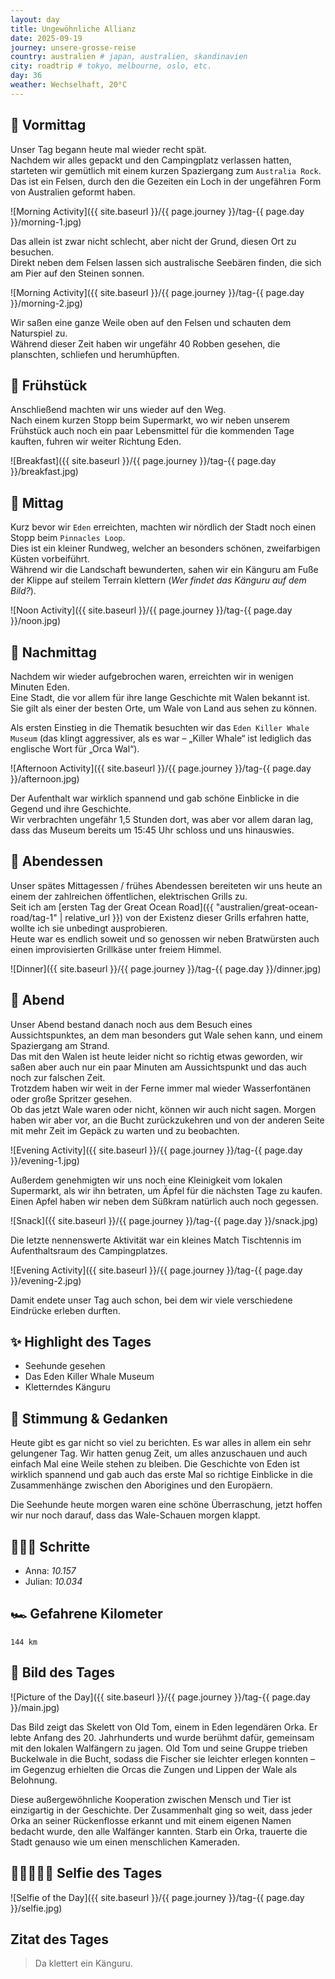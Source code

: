 ```yaml
---
layout: day
title: Ungewöhnliche Allianz
date: 2025-09-19
journey: unsere-grosse-reise
country: australien # japan, australien, skandinavien
city: roadtrip # tokyo, melbourne, oslo, etc.
day: 36
weather: Wechselhaft, 20°C
---
```


## 🌅 Vormittag

Unser Tag begann heute mal wieder recht spät.  
Nachdem wir alles gepackt und den Campingplatz verlassen hatten, starteten wir gemütlich mit einem kurzen Spaziergang zum `Australia Rock`.  
Das ist ein Felsen, durch den die Gezeiten ein Loch in der ungefähren Form von Australien geformt haben.

![Morning Activity]({{ site.baseurl }}/{{ page.journey }}/tag-{{ page.day }}/morning-1.jpg)

Das allein ist zwar nicht schlecht, aber nicht der Grund, diesen Ort zu besuchen.  
Direkt neben dem Felsen lassen sich australische Seebären finden, die sich am Pier auf den Steinen sonnen.

![Morning Activity]({{ site.baseurl }}/{{ page.journey }}/tag-{{ page.day }}/morning-2.jpg)

Wir saßen eine ganze Weile oben auf den Felsen und schauten dem Naturspiel zu.  
Während dieser Zeit haben wir ungefähr 40 Robben gesehen, die planschten, schliefen und herumhüpften.

## 🥐 Frühstück

Anschließend machten wir uns wieder auf den Weg.  
Nach einem kurzen Stopp beim Supermarkt, wo wir neben unserem Frühstück auch noch ein paar Lebensmittel für die kommenden Tage kauften, fuhren wir weiter Richtung Eden.

![Breakfast]({{ site.baseurl }}/{{ page.journey }}/tag-{{ page.day }}/breakfast.jpg)

## 🌇 Mittag

Kurz bevor wir `Eden` erreichten, machten wir nördlich der Stadt noch einen Stopp beim `Pinnacles Loop`.  
Dies ist ein kleiner Rundweg, welcher an besonders schönen, zweifarbigen Küsten vorbeiführt.  
Während wir die Landschaft bewunderten, sahen wir ein Känguru am Fuße der Klippe auf steilem Terrain klettern (_Wer findet das Känguru auf dem Bild?_).

![Noon Activity]({{ site.baseurl }}/{{ page.journey }}/tag-{{ page.day }}/noon.jpg)

## 🌆 Nachmittag

Nachdem wir wieder aufgebrochen waren, erreichten wir in wenigen Minuten Eden.  
Eine Stadt, die vor allem für ihre lange Geschichte mit Walen bekannt ist.  
Sie gilt als einer der besten Orte, um Wale von Land aus sehen zu können.

Als ersten Einstieg in die Thematik besuchten wir das `Eden Killer Whale Museum` (das klingt aggressiver, als es war – „Killer Whale“ ist lediglich das englische Wort für „Orca Wal“).

![Afternoon Activity]({{ site.baseurl }}/{{ page.journey }}/tag-{{ page.day }}/afternoon.jpg)

Der Aufenthalt war wirklich spannend und gab schöne Einblicke in die Gegend und ihre Geschichte.  
Wir verbrachten ungefähr 1,5 Stunden dort, was aber vor allem daran lag, dass das Museum bereits um 15:45 Uhr schloss und uns hinauswies.

## 🍜 Abendessen

Unser spätes Mittagessen / frühes Abendessen bereiteten wir uns heute an einem der zahlreichen öffentlichen, elektrischen Grills zu.  
Seit ich am [ersten Tag der Great Ocean Road]({{ "australien/great-ocean-road/tag-1" | relative_url }}) von der Existenz dieser Grills erfahren hatte, wollte ich sie unbedingt ausprobieren.  
Heute war es endlich soweit und so genossen wir neben Bratwürsten auch einen improvisierten Grillkäse unter freiem Himmel.

![Dinner]({{ site.baseurl }}/{{ page.journey }}/tag-{{ page.day }}/dinner.jpg)

## 🌙 Abend

Unser Abend bestand danach noch aus dem Besuch eines Aussichtspunktes, an dem man besonders gut Wale sehen kann, und einem Spaziergang am Strand.  
Das mit den Walen ist heute leider nicht so richtig etwas geworden, wir saßen aber auch nur ein paar Minuten am Aussichtspunkt und das auch noch zur falschen Zeit.  
Trotzdem haben wir weit in der Ferne immer mal wieder Wasserfontänen oder große Spritzer gesehen.  
Ob das jetzt Wale waren oder nicht, können wir auch nicht sagen. Morgen haben wir aber vor, an die Bucht zurückzukehren und von der anderen Seite mit mehr Zeit im Gepäck zu warten und zu beobachten.

![Evening Activity]({{ site.baseurl }}/{{ page.journey }}/tag-{{ page.day }}/evening-1.jpg)

Außerdem genehmigten wir uns noch eine Kleinigkeit vom lokalen Supermarkt, als wir ihn betraten, um Äpfel für die nächsten Tage zu kaufen.  
Einen Apfel haben wir neben dem Süßkram natürlich auch noch gegessen.

![Snack]({{ site.baseurl }}/{{ page.journey }}/tag-{{ page.day }}/snack.jpg)

Die letzte nennenswerte Aktivität war ein kleines Match Tischtennis im Aufenthaltsraum des Campingplatzes.

![Evening Activity]({{ site.baseurl }}/{{ page.journey }}/tag-{{ page.day }}/evening-2.jpg)

Damit endete unser Tag auch schon, bei dem wir viele verschiedene Eindrücke erleben durften.

## ✨ Highlight des Tages

- Seehunde gesehen  
- Das Eden Killer Whale Museum  
- Kletterndes Känguru  

## 💭 Stimmung & Gedanken

Heute gibt es gar nicht so viel zu berichten.
Es war alles in allem ein sehr gelungener Tag.
Wir hatten genug Zeit, um alles anzuschauen und auch einfach Mal eine Weile stehen zu bleiben.
Die Geschichte von Eden ist wirklich spannend und gab auch das erste Mal so richtige Einblicke in die Zusammenhänge zwischen den Aborigines und den Europäern.

Die Seehunde heute morgen waren eine schöne Überraschung, jetzt hoffen wir nur noch darauf, dass das Wale-Schauen morgen klappt.

## 🏃🏽‍♀️ Schritte

- Anna: _10.157_  
- Julian: _10.034_  

## 🏎️ Gefahrene Kilometer

`144 km`

## 📸 Bild des Tages

![Picture of the Day]({{ site.baseurl }}/{{ page.journey }}/tag-{{ page.day }}/main.jpg)

Das Bild zeigt das Skelett von Old Tom, einem in Eden legendären Orka.
Er lebte Anfang des 20. Jahrhunderts und wurde berühmt dafür, gemeinsam mit den lokalen Walfängern zu jagen.
Old Tom und seine Gruppe trieben Buckelwale in die Bucht, sodass die Fischer sie leichter erlegen konnten – im Gegenzug erhielten die Orcas die Zungen und Lippen der Wale als Belohnung.

Diese außergewöhnliche Kooperation zwischen Mensch und Tier ist einzigartig in der Geschichte.
Der Zusammenhalt ging so weit, dass jeder Orka an seiner Rückenflosse erkannt und mit einem eigenen Namen bedacht wurde, den alle Walfänger kannten.
Starb ein Orka, trauerte die Stadt genauso wie um einen menschlichen Kameraden.

## 👩🏻‍🤝‍👨🏽 Selfie des Tages

![Selfie of the Day]({{ site.baseurl }}/{{ page.journey }}/tag-{{ page.day }}/selfie.jpg)

## Zitat des Tages

> Da klettert ein Känguru.
